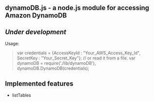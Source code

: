 ## dynamoDB.js - a node.js module for accessing Amazon DynamoDB
## *Under development*
Usage:
> var credentials = {AccessKeyId : "Your_AWS_Access_Key_Id", SecretKey : "Your_Secret_Key"}; // or read it from a file.
> var dynamoDB = require('./lib/dynamoDB'),
>     dynamoDB.DynamoDB(credentials);
>

## Implemented features
* listTables

